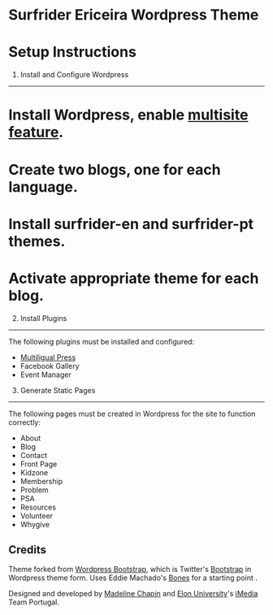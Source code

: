 Surfrider Ericeira Wordpress Theme
==================================

Setup Instructions
==================

1. Install and Configure Wordpress
----------------------------------

#  Install Wordpress, enable [multisite feature](https://codex.wordpress.org/Create_A_Network).
#  Create two blogs, one for each language.
#  Install surfrider-en and surfrider-pt themes.
#  Activate appropriate theme for each blog.

2. Install Plugins
------------------

The following plugins must be installed and configured:

-  [Multiligual Press](https://wordpress.org/extend/plugins/multilingual-press/)
-  Facebook Gallery
-  Event Manager

3. Generate Static Pages
------------------------

The following pages must be created in Wordpress for the site to function correctly:

-  About
-  Blog
-  Contact
-  Front Page
-  Kidzone
-  Membership
-  Problem
-  PSA
-  Resources
-  Volunteer
-  Whygive

Credits
-------
Theme forked from [Wordpress Bootstrap](https://github.com/320press/wordpress-bootstrap), which is Twitter's [Bootstrap](http://twitter.github.com/bootstrap) in Wordpress theme form. Uses Eddie Machado's [Bones](https://github.com/eddiemachado/bones) for a starting point . 

Designed and developed by [Madeline Chapin](http://madelinechapin.com) and [Elon University](http://www.elon.edu)'s [iMedia](http://www.elon.edu/imedia) Team Portugal.